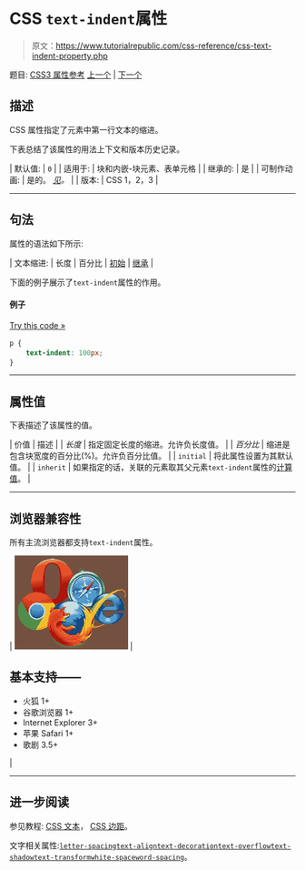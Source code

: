 # CSS `text-indent`属性

> 原文：<https://www.tutorialrepublic.com/css-reference/css-text-indent-property.php>

题目: [CSS3 属性参考](css3-properties.php) [上一个](css3-text-decoration-style-property.php) | [下一个](css3-text-justify-property.php)

## 描述

CSS 属性指定了元素中第一行文本的缩进。

下表总结了该属性的用法上下文和版本历史记录。

| 默认值: | `0` |
| 适用于: | 块和内嵌-块元素、表单元格 |
| 继承的: | 是 |
| 可制作动画: | 是的。 [*见*](css-animatable-properties.php)*。* |
| 版本: | CSS 1，2，3 |

* * *

## 句法

属性的语法如下所示:

| 文本缩进: | 长度 &#124; 百分比 &#124; [初始](../definitions.php#initial) &#124; [继承](../definitions.php#inherit) |

下面的例子展示了`text-indent`属性的作用。

#### 例子

[Try this code »](../codelab.php?topic=css&file=text-indent-property "Try this code using online Editor")

```css
p {
    text-indent: 100px;
}
```

* * *

## 属性值

下表描述了该属性的值。

| 价值 | 描述 |
| *长度* | 指定固定长度的缩进。允许负长度值。 |
| *百分比* | 缩进是包含块宽度的百分比(%)。允许负百分比值。 |
| `initial` | 将此属性设置为其默认值。 |
| `inherit` | 如果指定的话，关联的元素取其父元素`text-indent`属性的[计算值](../definitions.php#computed-value)。 |

* * *

## 浏览器兼容性

所有主流浏览器都支持`text-indent`属性。

| ![Browsers Icon](img/e9331123c77668c1832e541c2fca1002.png) | 

## 基本支持——

*   火狐 1+
*   谷歌浏览器 1+
*   Internet Explorer 3+
*   苹果 Safari 1+
*   歌剧 3.5+

 |

* * *

## 进一步阅读

参见教程: [CSS 文本](../css-tutorial/css-text.php)， [CSS 边距](../css-tutorial/css-margin.php)。

文字相关属性:[`letter-spacing`](css-letter-spacing-property.php)[`text-align`](css-text-align-property.php)[`text-decoration`](css-text-decoration-property.php)[`text-overflow`](css3-text-overflow-property.php)[`text-shadow`](css3-text-shadow-property.php)[`text-transform`](css-text-transform-property.php)[`white-space`](css-white-space-property.php)[`word-spacing`](css-word-spacing-property.php)。